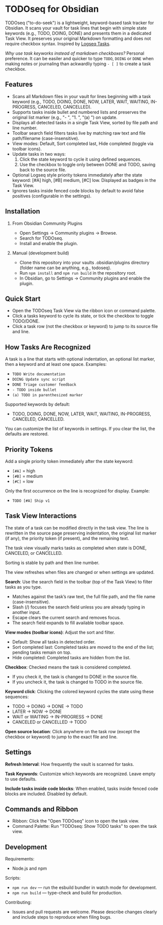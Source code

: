 # TODOseq for Obsidian

TODOseq ("to-do-seek") is a lightweight, keyword-based task tracker for Obsidian. It scans your vault for task lines that begin with simple state keywords (e.g., TODO, DOING, DONE) and presents them in a dedicated Task View. It preserves your original Markdown formatting and does not require checkbox syntax. Inspired by [Logseq Tasks](https://docs.logseq.com/#/page/tasks).

*Why use task keyworks instead of markdown checkboxes?*
Personal preference. It can be easiler and quicker to type `TODO`, `DOING` or `DONE` when making notes or journaling than ackwardliy typing `- [ ]` to create a task checkbox.

## Features

- Scans all Markdown files in your vault for lines beginning with a task keyword (e.g., TODO, DOING, DONE, NOW, LATER, WAIT, WAITING, IN-PROGRESS, CANCELED, CANCELLED).
- Supports tasks inside bullet and numbered lists and preserves the original list marker (e.g., "- ", "1. ", "(a) ") on update.
- Displays all detected tasks in a single Task View, sorted by file path and line number.
- Toolbar search field filters tasks live by matching raw text and file path/filename (case-insensitive).
- View modes: Default, Sort completed last, Hide completed (toggle via toolbar icons).
- Update tasks in two ways:
  1. Click the state keyword to cycle it using defined sequences.
  2. Use the checkbox to toggle only between DONE and TODO, saving back to the source file.
- Optional Logseq style priority tokens immediately after the state keyword: [#A] high, [#B] medium, [#C] low. Displayed as badges in the Task View.
- Ignores tasks inside fenced code blocks by default to avoid false positives (configurable in the settings).

## Installation

1) From Obsidian Community Plugins
   - Open Settings → Community plugins → Browse.
   - Search for TODOseq.
   - Install and enable the plugin.

2) Manual (development build)
   - Clone this repository into your vaults .obsidian/plugins directory (folder name can be anything, e.g., todoseq).
   - Run `npm install` and `npm run build` in the repository root.
   - In Obsidian, go to Settings → Community plugins and enable the plugin.

## Quick Start

- Open the TODOseq Task View via the ribbon icon or command palette.
- Click a tasks keyword to cycle its state, or tick the checkbox to toggle TODO/DONE.
- Click a task row (not the checkbox or keyword) to jump to its source file and line.

## How Tasks Are Recognized

A task is a line that starts with optional indentation, an optional list marker, then a keyword and at least one space. Examples:

- `TODO Write documentation`
- `DOING Update sync script`
- `DONE Triage customer feedback`
- `- TODO inside bullet`
- `(a) TODO in parenthesized marker`

Supported keywords by default:

- TODO, DOING, DONE, NOW, LATER, WAIT, WAITING, IN-PROGRESS, CANCELED, CANCELLED.

You can customize the list of keywords in settings. If you clear the list, the defaults are restored.

## Priority Tokens

Add a single priority token immediately after the state keyword:

- `[#A]` = high
- `[#B]` = medium
- `[#C]` = low

Only the first occurrence on the line is recognized for display.
Example: 

- `TODO [#A] Ship v1`

## Task View Interactions

The state of a task can be modified directly in the task view. The line is rewritten in the source page preserving indentation, the original list marker (if any), the priority token (if present), and the remaining text.

The task view visually marks tasks as completed when state is DONE, CANCELED, or CANCELLED.

Sorting is stable by path and then line number.

The view refreshes when files are changed or when settings are updated.

**Search**: Use the search field in the toolbar (top of the Task View) to filter tasks as you type.
- Matches against the task’s raw text, the full file path, and the file name (case-insensitive).
- Slash (/) focuses the search field unless you are already typing in another input.
- Escape clears the current search and removes focus.
- The search field expands to fill available toolbar space.

**View modes (toolbar icons)**: Adjust the sort and filter.

- Default: Show all tasks in detected order.
- Sort completed last: Completed tasks are moved to the end of the list; pending tasks remain on top.
- Hide completed: Completed tasks are hidden from the list.

**Checkbox**: Checked means the task is considered completed.

- If you check it, the task is changed to DONE in the source file.
- If you uncheck it, the task is changed to TODO in the source file.

**Keyword click**: Clicking the colored keyword cycles the state using these sequences:

- TODO → DOING → DONE → TODO
- LATER → NOW → DONE
- WAIT or WAITING → IN-PROGRESS → DONE
- CANCELED or CANCELLED → TODO

**Open source location**: Click anywhere on the task row (except the checkbox or keyword) to jump to the exact file and line.

## Settings

**Refresh Interval**: How frequently the vault is scanned for tasks.

**Task Keywords**: Customize which keywords are recognized. Leave empty to use defaults.

**Include tasks inside code blocks**: When enabled, tasks inside fenced code blocks are included. Disabled by default.

## Commands and Ribbon

- Ribbon: Click the "Open TODOseq" icon to open the task view.
- Command Palette: Run "TODOseq: Show TODO tasks" to open the task view.

## Development

Requirements:

- Node.js and npm

Scripts:

- `npm run dev` — run the esbuild bundler in watch mode for development.
- `npm run build` — type-check and build for production.

Contributing:

- Issues and pull requests are welcome. Please describe changes clearly and include steps to reproduce when filing bugs.
